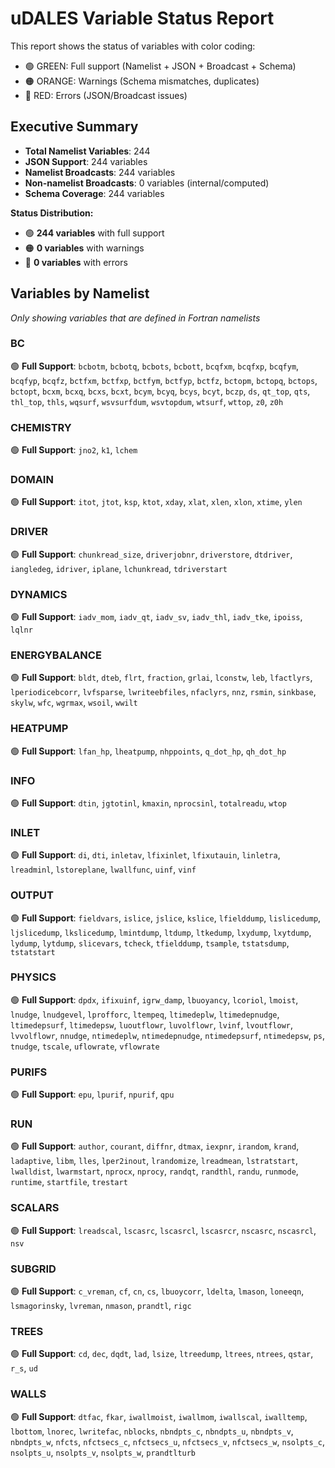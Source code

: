 # uDALES Variable Status Report

This report shows the status of variables with color coding:

- 🟢 GREEN: Full support (Namelist + JSON + Broadcast + Schema)
- 🟠 ORANGE: Warnings (Schema mismatches, duplicates)
- 🔴 RED: Errors (JSON/Broadcast issues)

## Executive Summary

- **Total Namelist Variables**: 244
- **JSON Support**: 244 variables
- **Namelist Broadcasts**: 244 variables
- **Non-namelist Broadcasts**: 0 variables (internal/computed)
- **Schema Coverage**: 244 variables

**Status Distribution:**
- 🟢 **244 variables** with full support
- 🟠 **0 variables** with warnings
- 🔴 **0 variables** with errors

## Variables by Namelist
*Only showing variables that are defined in Fortran namelists*

### BC

🟢 **Full Support**: `bcbotm`, `bcbotq`, `bcbots`, `bcbott`, `bcqfxm`, `bcqfxp`, `bcqfym`, `bcqfyp`, `bcqfz`, `bctfxm`, `bctfxp`, `bctfym`, `bctfyp`, `bctfz`, `bctopm`, `bctopq`, `bctops`, `bctopt`, `bcxm`, `bcxq`, `bcxs`, `bcxt`, `bcym`, `bcyq`, `bcys`, `bcyt`, `bczp`, `ds`, `qt_top`, `qts`, `thl_top`, `thls`, `wqsurf`, `wsvsurfdum`, `wsvtopdum`, `wtsurf`, `wttop`, `z0`, `z0h`

### CHEMISTRY

🟢 **Full Support**: `jno2`, `k1`, `lchem`

### DOMAIN

🟢 **Full Support**: `itot`, `jtot`, `ksp`, `ktot`, `xday`, `xlat`, `xlen`, `xlon`, `xtime`, `ylen`

### DRIVER

🟢 **Full Support**: `chunkread_size`, `driverjobnr`, `driverstore`, `dtdriver`, `iangledeg`, `idriver`, `iplane`, `lchunkread`, `tdriverstart`

### DYNAMICS

🟢 **Full Support**: `iadv_mom`, `iadv_qt`, `iadv_sv`, `iadv_thl`, `iadv_tke`, `ipoiss`, `lqlnr`

### ENERGYBALANCE

🟢 **Full Support**: `bldt`, `dteb`, `flrt`, `fraction`, `grlai`, `lconstw`, `leb`, `lfactlyrs`, `lperiodicebcorr`, `lvfsparse`, `lwriteebfiles`, `nfaclyrs`, `nnz`, `rsmin`, `sinkbase`, `skylw`, `wfc`, `wgrmax`, `wsoil`, `wwilt`

### HEATPUMP

🟢 **Full Support**: `lfan_hp`, `lheatpump`, `nhppoints`, `q_dot_hp`, `qh_dot_hp`

### INFO

🟢 **Full Support**: `dtin`, `jgtotinl`, `kmaxin`, `nprocsinl`, `totalreadu`, `wtop`

### INLET

🟢 **Full Support**: `di`, `dti`, `inletav`, `lfixinlet`, `lfixutauin`, `linletra`, `lreadminl`, `lstoreplane`, `lwallfunc`, `uinf`, `vinf`

### OUTPUT

🟢 **Full Support**: `fieldvars`, `islice`, `jslice`, `kslice`, `lfielddump`, `lislicedump`, `ljslicedump`, `lkslicedump`, `lmintdump`, `ltdump`, `ltkedump`, `lxydump`, `lxytdump`, `lydump`, `lytdump`, `slicevars`, `tcheck`, `tfielddump`, `tsample`, `tstatsdump`, `tstatstart`

### PHYSICS

🟢 **Full Support**: `dpdx`, `ifixuinf`, `igrw_damp`, `lbuoyancy`, `lcoriol`, `lmoist`, `lnudge`, `lnudgevel`, `lprofforc`, `ltempeq`, `ltimedeplw`, `ltimedepnudge`, `ltimedepsurf`, `ltimedepsw`, `luoutflowr`, `luvolflowr`, `lvinf`, `lvoutflowr`, `lvvolflowr`, `nnudge`, `ntimedeplw`, `ntimedepnudge`, `ntimedepsurf`, `ntimedepsw`, `ps`, `tnudge`, `tscale`, `uflowrate`, `vflowrate`

### PURIFS

🟢 **Full Support**: `epu`, `lpurif`, `npurif`, `qpu`

### RUN

🟢 **Full Support**: `author`, `courant`, `diffnr`, `dtmax`, `iexpnr`, `irandom`, `krand`, `ladaptive`, `libm`, `lles`, `lper2inout`, `lrandomize`, `lreadmean`, `lstratstart`, `lwalldist`, `lwarmstart`, `nprocx`, `nprocy`, `randqt`, `randthl`, `randu`, `runmode`, `runtime`, `startfile`, `trestart`

### SCALARS

🟢 **Full Support**: `lreadscal`, `lscasrc`, `lscasrcl`, `lscasrcr`, `nscasrc`, `nscasrcl`, `nsv`

### SUBGRID

🟢 **Full Support**: `c_vreman`, `cf`, `cn`, `cs`, `lbuoycorr`, `ldelta`, `lmason`, `loneeqn`, `lsmagorinsky`, `lvreman`, `nmason`, `prandtl`, `rigc`

### TREES

🟢 **Full Support**: `cd`, `dec`, `dqdt`, `lad`, `lsize`, `ltreedump`, `ltrees`, `ntrees`, `qstar`, `r_s`, `ud`

### WALLS

🟢 **Full Support**: `dtfac`, `fkar`, `iwallmoist`, `iwallmom`, `iwallscal`, `iwalltemp`, `lbottom`, `lnorec`, `lwritefac`, `nblocks`, `nbndpts_c`, `nbndpts_u`, `nbndpts_v`, `nbndpts_w`, `nfcts`, `nfctsecs_c`, `nfctsecs_u`, `nfctsecs_v`, `nfctsecs_w`, `nsolpts_c`, `nsolpts_u`, `nsolpts_v`, `nsolpts_w`, `prandtlturb`
